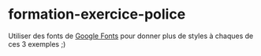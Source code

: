# formation-exercice-police

Utiliser des fonts de [Google Fonts](https://fonts.google.com/) pour donner plus de styles à chaques de ces 3 exemples ;)
